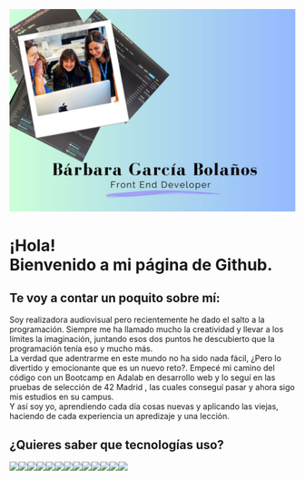
![Cabecera Bárbara García Bolaños](https://github.com/BarbaraGB1/BarbaraGB1/blob/main/B%C3%A1rbara%20Garc%C3%ADa%20Bola%C3%B1os.jpg)

<p align="center"><h1>¡Hola!<br>
Bienvenido a mi página de Github.</h1>
</p>

<p> <h2> Te voy a contar un poquito sobre mí: </h2> </p>
<p> Soy realizadora audiovisual pero recientemente he dado el salto a la programación. Siempre me ha llamado mucho la creatividad y llevar a los límites la imaginación, juntando esos dos puntos he descubierto que la programación tenía eso y mucho más. <br>
La verdad que adentrarme en este mundo no ha sido nada fácil, ¿Pero lo divertido y emocionante que es un nuevo reto?. Empecé mi camino del código con un Bootcamp en Adalab en desarrollo web y lo seguí en las pruebas de selección de 42 Madrid , las cuales conseguí pasar y ahora sigo mis estudios en su campus. <br>
Y así soy yo, aprendiendo cada día cosas nuevas y aplicando las viejas, haciendo de cada experiencia un apredizaje y una lección.<p>

  <p> <h2> ¿Quieres saber que tecnologías uso? </h2> </p>
  <div>
<img src="https://img.shields.io/badge/HTML5-E34F26?style=for-the-badge&logo=html5&logoColor=white"/><img src="https://img.shields.io/badge/CSS3-1572B6?style=for-the-badge&logo=css3&logoColor=white"/><img src="https://img.shields.io/badge/Sass-CC6699?style=for-the-badge&logo=sass&logoColor=white"/><img src="https://img.shields.io/badge/JavaScript-F7DF1E?style=for-the-badge&logo=javascript&logoColor=black"/><img src="https://img.shields.io/badge/React-20232A?style=for-the-badge&logo=react&logoColor=61DAFB"/><img src="https://img.shields.io/badge/Node.js-43853D?style=for-the-badge&logo=node.js&logoColor=white"/><img src="https://img.shields.io/badge/Express.js-404D59?style=for-the-badge&logo=Express&logoColor=white"/><img src="https://img.shields.io/badge/SQLite-07405E?style=for-the-badge&logo=sqlite&logoColor=white"/><img src="https://img.shields.io/badge/C-3EB5FF?style=for-the-badge&logo=C&logoColor=white"/><img src="https://img.shields.io/badge/Shell_Script-121011?style=for-the-badge&logo=gnu-bash&logoColor=white"/><img src="https://img.shields.io/badge/TypeScript-007ACC?style=for-the-badge&logo=typescript&logoColor=white"/><img src="https://img.shields.io/badge/Markdown-000000?style=for-the-badge&logo=markdown&logoColor=white"/><img src="https://img.shields.io/badge/Jest-323330?style=for-the-badge&logo=Jest&logoColor=white"/>
  </div>
  
<!--
### Hi there 👋
**BarbaraGB1/BarbaraGB1** is a ✨ _special_ ✨ repository because its `README.md` (this file) appears on your GitHub profile.

Here are some ideas to get you started:

- 🔭 I’m currently working on ...
- 🌱 I’m currently learning ...
- 👯 I’m looking to collaborate on ...
- 🤔 I’m looking for help with ...
- 💬 Ask me about ...
- 📫 How to reach me: ...
- 😄 Pronouns: ...
- ⚡ Fun fact: ...
-->
